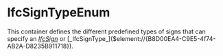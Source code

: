IfcSignTypeEnum
===============
This container defines the different predefined types of signs that can
specify an [_IfcSign_]($element://{4BE0513F-EDAF-4911-92C7-421EA6CD62A3}) or
[_IfcSignType_]($element://{B8D00EA4-C9E5-4f74-AB2A-D8235B911718}).


